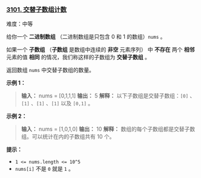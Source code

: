 ### [3101\. 交替子数组计数](https://leetcode.cn/problems/count-alternating-subarrays/)

难度：中等

给你一个 **二进制数组** （二进制数组是只包含 0 和 1 的数组）`nums` 。

如果一个 **子数组** （**子数组** 是数组中连续的 **非空** 元素序列） 中 **不存在** 两个 **相邻** 元素的值 **相同** 的情况，我们称这样的子数组为 **交替子数组** 。

返回数组 `nums` 中交替子数组的数量。

**示例 1：**

> **输入：** nums = [0,1,1,1]
> **输出：** 5
> **解释：**
> 以下子数组是交替子数组：`[0]` 、`[1]` 、`[1]` 、`[1]` 以及 `[0,1]` 。

**示例 2：**

> **输入：** nums = [1,0,1,0]
> **输出：** 10
> **解释：**
> 数组的每个子数组都是交替子数组。可以统计在内的子数组共有 10 个。

**提示：**

- `1 <= nums.length <= 10^5`
- `nums[i]` 不是 `0` 就是 `1` 。
